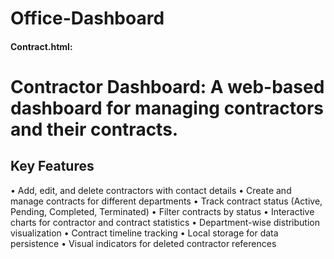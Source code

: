 # Office-Dashboard
#### Contract.html:
# Contractor Dashboard: A web-based dashboard for managing contractors and their contracts.

## Key Features

• Add, edit, and delete contractors with contact details
• Create and manage contracts for different departments
• Track contract status (Active, Pending, Completed, Terminated)
• Filter contracts by status
• Interactive charts for contractor and contract statistics
• Department-wise distribution visualization
• Contract timeline tracking
• Local storage for data persistence
• Visual indicators for deleted contractor references

